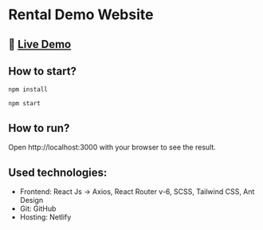 # Rental Demo Website

## 🔗 [**Live Demo**](https://glistening-malabi-825f7a.netlify.app/)

## How to start?

```
npm install
```

```
npm start
```

## How to run?

Open http://localhost:3000 with your browser to see the result.

## Used technologies:

- Frontend: React Js -> Axios, React Router v-6, SCSS, Tailwind CSS, Ant Design
- Git: GitHub
- Hosting: Netlify
